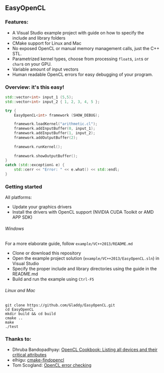 ## EasyOpenCL

### Features:
* A Visual Studio example project with guide on how to specify the include and library folders
* CMake support for Linux and Mac
* No exposed OpenCL or manual memory management calls, just the C++ STL.
* Parametrized kernel types, choose from processing `float`s, `int`s or `char`s on your GPU.
* Variable amount of input vectors
* Human readable OpenCL errors for easy debugging of your program.

### Overview: it's this easy!
```cpp
std::vector<int> input_1 (5,5);
std::vector<int> input_2 { 1, 2, 3, 4, 5 };

try {
    EasyOpenCL<int> framework (SHOW_DEBUG);

    framework.loadKernel("arithmetic.cl");
    framework.addInputBuffer(0, input_1);
    framework.addInputBuffer(1, input_2);
    framework.addOutputBuffer(2);
	
    framework.runKernel();
	
    framework.showOutputBuffer();
}
catch (std::exception& e) {
    std::cerr << "Error: " << e.what() << std::endl;
}
```

### Getting started
All platforms:
* Update your graphics drivers
* Install the drivers with OpenCL support (NVIDIA CUDA Toolkit or AMD APP SDK)

###### Windows
For a more elaborate guide, follow `example/VC++2013/README.md`

* Clone or download this repository
* Open the example project solution (`example/VC++2013/EasyOpenCL.sln`) in Visual Studio
* Specify the proper include and library directories using the guide in the README.md
* Build and run the example using `Ctrl-F5`

###### Linux and Mac
```
git clone https://github.com/Gladdy/EasyOpenCL.git
cd EasyOpenCL
mkdir build && cd build
cmake ..
make 
./test
```

### Thanks to:
* Dhruba Bandopadhyay: [OpenCL Cookbook: Listing all devices and their critical attributes](http://dhruba.name/2012/08/14/opencl-cookbook-listing-all-devices-and-their-critical-attributes/)
* elhigu: [cmake-findopencl](https://github.com/elhigu/cmake-findopencl)
* Tom Scogland: [OpenCL error checking](http://tom.scogland.com/blog/2013/03/29/opencl-errors/)
